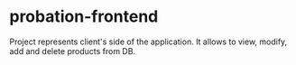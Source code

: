 # probation-frontend
Project represents client's side of the application. It allows to view, modify, add and delete products from DB.
